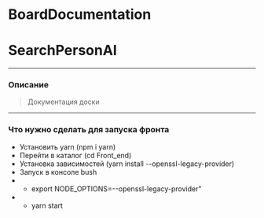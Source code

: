 # BoardDocumentation

# SearchPersonAI

---

### Описание
> Документация доски

---

### Что нужно сделать для запуска фронта
 - Установить yarn (npm i yarn)
 - Перейти в каталог (cd Front_end)
 - Установка зависимостей (yarn install --openssl-legacy-provider)
 - Запуск в консоле bush  
 - - export NODE_OPTIONS=--openssl-legacy-provider"
 - - yarn start